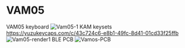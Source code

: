 # VAM05
VAM05 keyboard
![Vam05-1](https://github.com/user-attachments/assets/fcd82e2c-0d48-4d0b-b354-57c74ad60753)
KAM keysets
https://yuzukeycaps.com/c/43c724c6-e8b1-49fc-8d41-01cd33f25ffb
![Vam05-render1](https://github.com/user-attachments/assets/662d1a04-56ae-4010-b44a-9597d5b6f352)
BLE PCB
![Vamos-PCB](https://github.com/user-attachments/assets/1c101c14-25ae-4fa8-9ea5-07a872c52f03)
